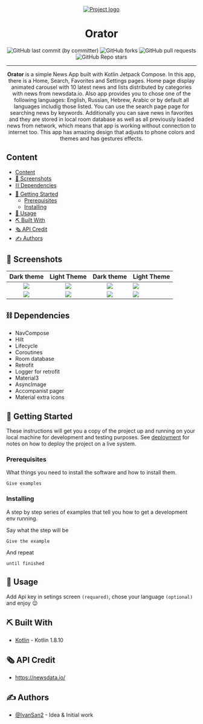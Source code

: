 <p align="center">
  <a href="" rel="noopener">
 <img src="https://i.imgur.com/U7K5i08.png" alt="Project logo"></a>
</p>
<h1 align="center">Orator</h1>

<div align="center">

![GitHub last commit (by committer)](https://img.shields.io/github/last-commit/IvanSan2/Orator)
![GitHub forks](https://img.shields.io/github/forks/IvanSan2/Orator)
![GitHub pull requests](https://img.shields.io/github/issues-pr/IvanSan2/Orator)
![GitHub Repo stars](https://img.shields.io/github/stars/IvanSan2/Orator)

</div>

---

<p align="center">
 <span style="font-weight: bold">Orator</span> is a simple News App built with Kotlin Jetpack Compose. In this app, there is a Home, Search, Favorites and Settings pages. Home page display animated carousel with 10 latest news and lists distributed by categories with news from newsdata.io. Also app provides you to chose one of the following languages: English, Russian, Hebrew, Arabic or by default all languages includig those listed. You can use the search page page for searching news by keywords. Additionally you can save news in favorites and they are stored in local room database as well as all previously loaded news from network, which means that app is working without connection to internet too. This app has amazing design that adjusts to phone colors and themes and has gestures effects. 
</p>

## Content

- [Content](#content)
- [👀 Screenshots ](#-screenshots-)
- [⛓️ Dependencies ](#️-dependencies-)
- [🏁 Getting Started ](#-getting-started-)
  - [Prerequisites](#prerequisites)
  - [Installing](#installing)
- [🎲 Usage ](#-usage-)
- [⛏️ Built With ](#️-built-with-)
- [🗞️ API Credit ](#️-api-credit-)
- [✍️ Authors ](#️-authors-)

## 👀 Screenshots <a name = "screenshots"></a>

|              Dark theme              |             Light Theme              |              Dark theme              | Light Theme                          |
| :----------------------------------: | :----------------------------------: | :----------------------------------: | :----------------------------------- |
| ![](https://i.imgur.com/euTBgPV.jpg) | ![](https://i.imgur.com/53t30Lv.jpg) | ![](https://i.imgur.com/FPTL3aM.jpg) | ![](https://i.imgur.com/1l0MwtU.jpg) |
| ![](https://i.imgur.com/mn0Z48R.jpg) | ![](https://i.imgur.com/T9hqZIw.jpg) | ![](https://i.imgur.com/UezHhZR.jpg) | ![](https://i.imgur.com/p5isjKU.jpg) |

## ⛓️ Dependencies <a name = "dependencies"></a>

- NavCompose
- Hilt
- Lifecycle
- Coroutines
- Room database
- Retrofit
- Logger for retrofit
- Material3
- AsyncImage
- Accompanist pager
- Material extra icons

## 🏁 Getting Started <a name = "getting_started"></a>

These instructions will get you a copy of the project up and running on your local machine for development
and testing purposes. See [deployment](#deployment) for notes on how to deploy the project on a live system.

### Prerequisites

What things you need to install the software and how to install them.

```
Give examples
```

### Installing

A step by step series of examples that tell you how to get a development env running.

Say what the step will be

```
Give the example
```

And repeat

```
until finished
```

## 🎲 Usage <a name="usage"></a>

Add Api key in setings screen `(requared)`, chose your language `(optional)` and enjoy 😉

## ⛏️ Built With <a name = "tech_stack"></a>

- [Kotlin](https://kotlinlang.org/) - Kotlin 1.8.10

## 🗞️ API Credit <a name = "api_credits">

- https://newsdata.io/

## ✍️ Authors <a name = "authors"></a>

- [@IvanSan2](https://github.com/IvanSan2) - Idea & Initial work
